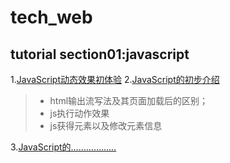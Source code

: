 # tech_web #
## tutorial section01:javascript ##
   1.[JavaScript动态效果初体验](http://127.0.0.1:8082/test01)
   2.[JavaScript的初步介绍](http://127.0.0.1:8082/test02)

>+ html输出流写法及其页面加载后的区别；
>+ js执行动作效果
>+ js获得元素以及修改元素信息

   3.[JavaScript的………………](http://127.0.0.1:8082/test03)